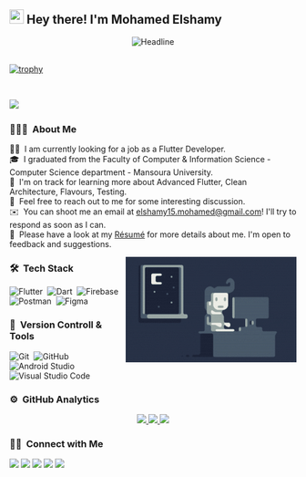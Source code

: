 
<h2 align="left"> <img src="https://media.giphy.com/media/hvRJCLFzcasrR4ia7z/giphy.gif" height="25px" width="25px"> Hey there! I'm Mohamed Elshamy</h2>

 <div align=center>
        <img src="https://readme-typing-svg.herokuapp.com?color=%3999ee&size=32&center=true&vCenter=true&width=600&height=50&lines=Assalamu+Alaikum+Warahmatu+Allah;Flutter+Developer;Computer+Science+Graduate" alt="Headline" />
    </div>
<br>

[![trophy](https://github-profile-trophy.vercel.app/?username=mohamedelshamy6&row=2&column=6&margin-w=5&margin-h=15&theme=algolia)](https://github.com/ryo-ma/github-profile-trophy)

<br>

[![](https://visitcount.itsvg.in/api?id=mohamedelshamy6&icon=5&color=1)](https://visitcount.itsvg.in)

### 👨🏻‍💻 &nbsp;About Me

👨‍💻 &nbsp;I am currently looking for a job as a Flutter Developer.\
🎓 &nbsp;I graduated from the Faculty of Computer & Information Science - Computer Science department - Mansoura University.\
🌱 &nbsp;I'm on track for learning more about Advanced Flutter, Clean Architecture, Flavours, Testing.\
💬 &nbsp;Feel free to reach out to me for some interesting discussion.\
✉️ &nbsp;You can shoot me an email at elshamy15.mohamed@gmail.com! I'll try to respond as soon as I can.\
📄 &nbsp;Please have a look at my [Résumé](https://drive.google.com/file/d/1wc-Gv-y3MtjzGwTrY1w2kVcbeNcZe3yc/view?usp=drive_link) for more details about me. I'm open to feedback and suggestions.


<img alt="Night Coding" src="https://raw.githubusercontent.com/AVS1508/AVS1508/master/assets/Night-Coding.gif" align="right"/>

### 🛠 &nbsp;Tech Stack

![Flutter](https://img.shields.io/badge/Flutter-02569B?style=for-the-badge&logo=flutter&logoColor=white)&nbsp;
![Dart](https://img.shields.io/badge/Dart-0175C2?style=for-the-badge&logo=dart&logoColor=white)&nbsp;
![Firebase](https://img.shields.io/badge/firebase-ffca28?style=for-the-badge&logo=firebase&logoColor=black)&nbsp;
![Postman](https://img.shields.io/badge/Postman-FF6C37?style=for-the-badge&logo=postman&logoColor=white)&nbsp;
![Figma](https://img.shields.io/badge/figma-%23F24E1E.svg?style=for-the-badge&logo=figma&logoColor=white)&nbsp;


### 🧰 &nbsp;Version Controll & Tools 

![Git](https://img.shields.io/badge/git-%23F05033.svg?style=for-the-badge&logo=git&logoColor=white)&nbsp;
![GitHub](https://img.shields.io/badge/github-%23121011.svg?style=for-the-badge&logo=github&logoColor=white)&nbsp;
![Android Studio](https://img.shields.io/badge/Android_Studio-3DDC84?style=for-the-badge&logo=android-studio&logoColor=white)&nbsp;
![Visual Studio Code](https://img.shields.io/badge/Visual%20Studio%20Code-0078d7.svg?style=for-the-badge&logo=visual-studio-code&logoColor=white)&nbsp;

### ⚙️ &nbsp;GitHub Analytics

<p align="center">
  <a href="https://github.com/mohamedelshamy6">
    <img height="180em" src="https://github-readme-stats-eight-theta.vercel.app/api?username=mohamedelshamy6&show_icons=true&theme=algolia&include_all_commits=true&count_private=true"/>
  </a>
  <a href="https://github.com/mohamedelshamy6">
    <img height="180em" src="https://github-readme-stats-eight-theta.vercel.app/api/top-langs/?username=mohamedelshamy6&layout=compact&langs_count=8&theme=algolia"/>
  </a>  
  <a href="https://github.com/mohamedelshamy6">
  <img height="180em" src="https://github-readme-streak-stats.herokuapp.com/?user=mohamedelshamy6&theme=algolia&hide_border=false"/>
  </a>
</p>



### 🤝🏻 &nbsp;Connect with Me

<p align="center">

<a href="mailto:elshamy15.mohamed@gmail.com"><img src="https://img.shields.io/badge/Mohamed Elshamy-D14836?style=flat&logo=Gmail&logoColor=white"/></a>
<a href="www.linkedin.com/in/mohamed-elshamy15/"><img src="https://img.shields.io/badge/-Mohamed Elshamy-0077B5?style=flat&logo=Linkedin&logoColor=white"/></a>
<a href="https://www.discord.com/users/614405209468305437"><img height="20em" src="https://img.shields.io/badge/elshamy15-7289DA?style=flat&logo=discord&logoColor=white"/></a>
<a href="https://www.instagram.com/elshamy_15/"><img src="https://img.shields.io/badge/-elshamy__15-E4405F?style=flat&logo=Instagram&logoColor=white"/></a>
<a href="https://www.facebook.com/profile.php?id=100008989655939"><img src="https://img.shields.io/badge/-Mohamed Elshamy-1877F2?style=flat&logo=Facebook&logoColor=white"/></a>
</p>

